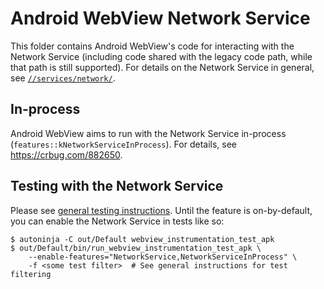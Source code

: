 # Android WebView Network Service

This folder contains Android WebView's code for interacting with the Network
Service (including code shared with the legacy code path, while that path is
still supported). For details on the Network Service in general, see
[`//services/network/`](/services/network/README.md).

## In-process

Android WebView aims to run with the Network Service in-process
(`features::kNetworkServiceInProcess`). For details, see
https://crbug.com/882650.

## Testing with the Network Service

Please see [general testing
instructions](/android_webview/docs/test-instructions.md). Until the feature is
on-by-default, you can enable the Network Service in tests like so:

```shell
$ autoninja -C out/Default webview_instrumentation_test_apk
$ out/Default/bin/run_webview_instrumentation_test_apk \
    --enable-features="NetworkService,NetworkServiceInProcess" \
    -f <some test filter>  # See general instructions for test filtering
```
